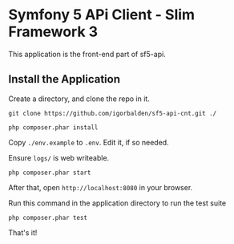 # Symfony 5 APi Client - Slim Framework 3 

This application is the front-end part of sf5-api.

## Install the Application

Create a directory, and clone the repo in it.  

    git clone https://github.com/igorbalden/sf5-api-cnt.git ./

  	php composer.phar install

Copy `./env.example` to `.env`. Edit it, if so needed.  

Ensure `logs/` is web writeable.

	php composer.phar start
	
After that, open `http://localhost:8080` in your browser.

Run this command in the application directory to run the test suite

	php composer.phar test

That's it!

